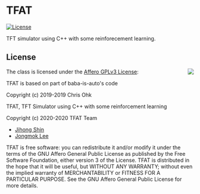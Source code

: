 # TFAT

[![License](https://img.shields.io/badge/Licence-AGPLv3-blue.svg)](https://github.com/snowapril/TFAT/blob/master/LICENSE)

TFT simulator using C++ with some reinforecement learning.

## License

<img align="right" src="http://opensource.org/trademarks/opensource/OSI-Approved-License-100x137.png">

The class is licensed under the [Affero GPLv3 License](https://opensource.org/licenses/AGPL-3.0):

TFAT is based on part of baba-is-auto's code

Copyright (c) 2019-2019 Chris Ohk

TFAT, TFT Simulator using C++ with some reinforcement learning

Copyright (c) 2020-2020 TFAT Team

  * [Jihong Shin](https://github.com/snowapril)
  * [Jongmok Lee](https://github.com/lijm1358)

TFAT is free software: you can redistribute it and/or modify it under the terms of the GNU Affero General Public License as published by the Free Software Foundation, either version 3 of the License. TFAT is distributed in the hope that it will be useful, but WITHOUT ANY WARRANTY; without even the implied warranty of MERCHANTABILITY or FITNESS FOR A PARTICULAR PURPOSE. See the GNU Affero General Public License for more details.